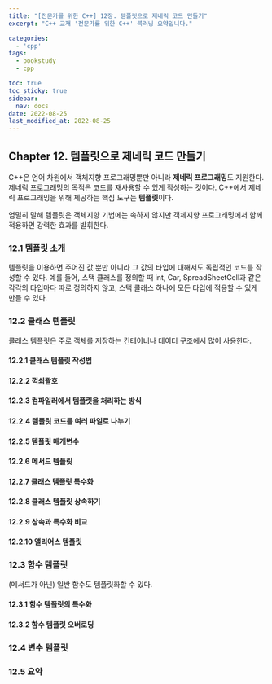 ```yaml
---
title: "[전문가를 위한 C++] 12장. 템플릿으로 제네릭 코드 만들기"
excerpt: "C++ 교재 '전문가를 위한 C++' 북러닝 요약입니다."

categories:
  - 'cpp'
tags:
  - bookstudy
  - cpp

toc: true
toc_sticky: true
sidebar:
  nav: docs
date: 2022-08-25
last_modified_at: 2022-08-25
---
```


## Chapter 12. 템플릿으로 제네릭 코드 만들기

C++은 언어 차원에서 객체지향 프로그래밍뿐만 아니라 **제네릭 프로그래밍**도 지원한다. 제네릭 프로그래밍의 목적은 코드를 재사용할 수 있게 작성하는 것이다. C++에서 제네릭 프로그래밍을 위해 제공하는 핵심 도구는 **템플릿**이다. 

엄밀히 말해 템플릿은 객체지향 기법에는 속하지 않지만 객체지향 프로그래밍에서 함께 적용하면 강력한 효과를 발휘한다. 

### 12.1 템플릿 소개 

템플릿을 이용하면 주어진 값 뿐만 아니라 그 값의 타입에 대해서도 독립적인 코드를 작성할 수 있다. 예를 들어, 스택 클래스를 정의할 때 int, Car, SpreadSheetCell과 같은 각각의 타입마다 따로 정의하지 않고, 스택 클래스 하나에 모든 타입에 적용할 수 있게 만들 수 있다. 

### 12.2 클래스 템플릿

클래스 템플릿은 주로 객체를 저장하는 컨테이너나 데이터 구조에서 많이 사용한다. 

#### 12.2.1 클래스 템플릿 작성법 
#### 12.2.2 꺽쇠괄호
#### 12.2.3 컴파일러에서 템플릿을 처리하는 방식 
#### 12.2.4 템플릿 코드를 여러 파일로 나누기 
#### 12.2.5 템플릿 매개변수 
#### 12.2.6 메서드 템플릿
#### 12.2.7 클래스 템플릿 특수화 
#### 12.2.8 클래스 템플릿 상속하기 
#### 12.2.9 상속과 특수화 비교
#### 12.2.10 앨리어스 템플릿 

### 12.3 함수 템플릿

(메서드가 아닌) 일반 함수도 템플릿화할 수 있다. 

#### 12.3.1 함수 템플릿의 특수화 
#### 12.3.2 함수 템플릿 오버로딩

### 12.4 변수 템플릿

### 12.5 요약 

